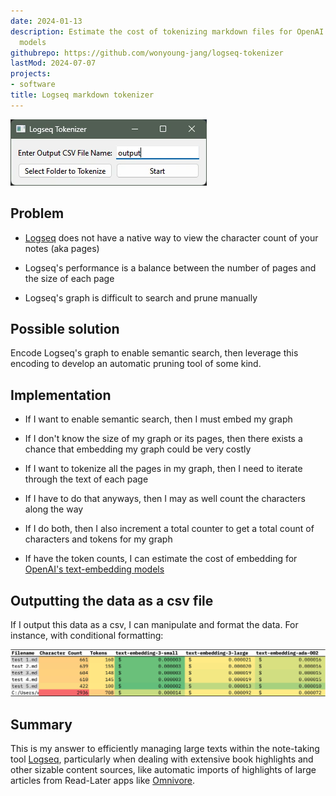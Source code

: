 ```yaml
---
date: 2024-01-13
description: Estimate the cost of tokenizing markdown files for OpenAI's text-embedding
  models
githubrepo: https://github.com/wonyoung-jang/logseq-tokenizer
lastMod: 2024-07-07
projects:
- software
title: Logseq markdown tokenizer
---
```

![logseq-tokenizer.webp](/assets/logseq-tokenizer.webp)

## Problem

  + [Logseq](https://logseq.com/) does not have a native way to view the character count of your notes (aka pages)

  + Logseq's performance is a balance between the number of pages and the size of each page

  + Logseq's graph is difficult to search and prune manually

## Possible solution

Encode Logseq's graph to enable semantic search, then leverage this encoding to develop an automatic pruning tool of some kind.

## Implementation

  + If I want to enable semantic search, then I must embed my graph

  + If I don't know the size of my graph or its pages, then there exists a chance that embedding my graph could be very costly

  + If I want to tokenize all the pages in my graph, then I need to iterate through the text of each page

  + If I have to do that anyways, then I may as well count the characters along the way

  + If I do both, then I also increment a total counter to get a total count of characters and tokens for my graph

  + If have the token counts, I can estimate the cost of embedding for [OpenAI's text-embedding models](https://platform.openai.com/docs/guides/embeddings/)

## Outputting the data as a csv file

If I output this data as a csv, I can manipulate and format the data. For instance, with conditional formatting:

![example-output-tokenizer.webp](/assets/example-output-tokenizer_1718808205376_0.webp)

## Summary

This is my answer to efficiently managing large texts within the note-taking tool [Logseq](https://logseq.com/), particularly when dealing with extensive book highlights and other sizable content sources, like automatic imports of highlights of large articles from Read-Later apps like [Omnivore](https://omnivore.app/).

